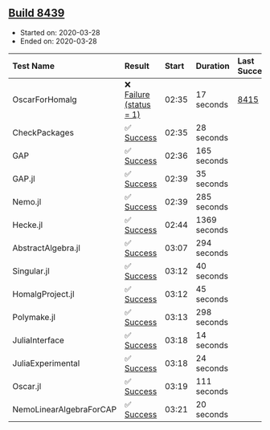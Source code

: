 ## [Build 8439](https://oscarci.mathematik.uni-kl.de/job/oscar/8439/)

* Started on: 2020-03-28
* Ended on: 2020-03-28

| Test Name    | Result | Start | Duration | Last Success | First Failure |
|:-------------|:-------|:------|:---------|:-------------|:--------------|
| OscarForHomalg | ❌ [Failure (status = 1)](https://oscarci.mathematik.uni-kl.de/job/oscar/8439/artifact/logs/build-8439/OscarForHomalg.log) | 02:35 | 17 seconds | [8415](https://oscarci.mathematik.uni-kl.de/job/oscar/8415/) | [8416](https://oscarci.mathematik.uni-kl.de/job/oscar/8416/) |
| CheckPackages | ✅ [Success](https://oscarci.mathematik.uni-kl.de/job/oscar/8439/artifact/logs/build-8439/CheckPackages.log) | 02:35 | 28 seconds |  |  |
| GAP | ✅ [Success](https://oscarci.mathematik.uni-kl.de/job/oscar/8439/artifact/logs/build-8439/GAP.log) | 02:36 | 165 seconds |  |  |
| GAP.jl | ✅ [Success](https://oscarci.mathematik.uni-kl.de/job/oscar/8439/artifact/logs/build-8439/GAP.jl.log) | 02:39 | 35 seconds |  |  |
| Nemo.jl | ✅ [Success](https://oscarci.mathematik.uni-kl.de/job/oscar/8439/artifact/logs/build-8439/Nemo.jl.log) | 02:39 | 285 seconds |  |  |
| Hecke.jl | ✅ [Success](https://oscarci.mathematik.uni-kl.de/job/oscar/8439/artifact/logs/build-8439/Hecke.jl.log) | 02:44 | 1369 seconds |  |  |
| AbstractAlgebra.jl | ✅ [Success](https://oscarci.mathematik.uni-kl.de/job/oscar/8439/artifact/logs/build-8439/AbstractAlgebra.jl.log) | 03:07 | 294 seconds |  |  |
| Singular.jl | ✅ [Success](https://oscarci.mathematik.uni-kl.de/job/oscar/8439/artifact/logs/build-8439/Singular.jl.log) | 03:12 | 40 seconds |  |  |
| HomalgProject.jl | ✅ [Success](https://oscarci.mathematik.uni-kl.de/job/oscar/8439/artifact/logs/build-8439/HomalgProject.jl.log) | 03:12 | 45 seconds |  |  |
| Polymake.jl | ✅ [Success](https://oscarci.mathematik.uni-kl.de/job/oscar/8439/artifact/logs/build-8439/Polymake.jl.log) | 03:13 | 298 seconds |  |  |
| JuliaInterface | ✅ [Success](https://oscarci.mathematik.uni-kl.de/job/oscar/8439/artifact/logs/build-8439/JuliaInterface.log) | 03:18 | 14 seconds |  |  |
| JuliaExperimental | ✅ [Success](https://oscarci.mathematik.uni-kl.de/job/oscar/8439/artifact/logs/build-8439/JuliaExperimental.log) | 03:18 | 24 seconds |  |  |
| Oscar.jl | ✅ [Success](https://oscarci.mathematik.uni-kl.de/job/oscar/8439/artifact/logs/build-8439/Oscar.jl.log) | 03:19 | 111 seconds |  |  |
| NemoLinearAlgebraForCAP | ✅ [Success](https://oscarci.mathematik.uni-kl.de/job/oscar/8439/artifact/logs/build-8439/NemoLinearAlgebraForCAP.log) | 03:21 | 20 seconds |  |  |
